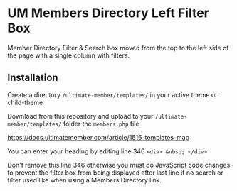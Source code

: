 # UM Members Directory Left Filter Box
Member Directory Filter &amp; Search box moved from the top to the left side of the page with a single column with filters.

## Installation ##
Create a directory ```/ultimate-member/templates/``` in your active theme or child-theme 

Download from this repository and upload to your ```/ultimate-member/templates/``` folder the ```members.php``` file

https://docs.ultimatemember.com/article/1516-templates-map

You can enter your heading by editing line 346 ```<div> &nbsp; </div>```

Don't remove this line 346 otherwise you must do JavaScript code changes to prevent the filter box from being displayed after last line if no search or filter used like when using a Members Directory link.
